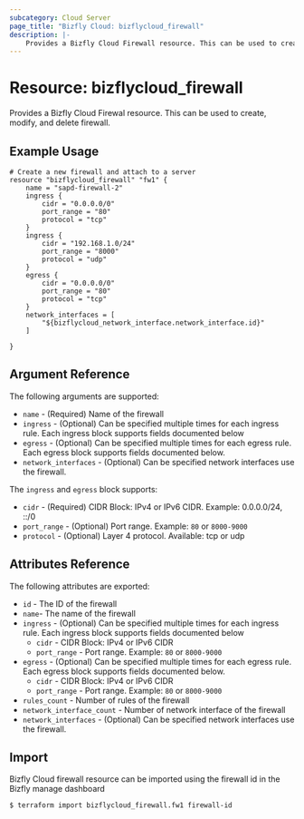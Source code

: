 ```yaml
---
subcategory: Cloud Server
page_title: "Bizfly Cloud: bizflycloud_firewall"
description: |-
    Provides a Bizfly Cloud Firewall resource. This can be used to create, modify, and delete firewall.
---
```


# Resource: bizflycloud_firewall

Provides a Bizfly Cloud Firewal resource. This can be used to create,
modify, and delete firewall.

## Example Usage

```hcl
# Create a new firewall and attach to a server
resource "bizflycloud_firewall" "fw1" {
    name = "sapd-firewall-2"
    ingress {
        cidr = "0.0.0.0/0"
        port_range = "80"
        protocol = "tcp"
    }
    ingress {
        cidr = "192.168.1.0/24"
        port_range = "8000"
        protocol = "udp"
    }
    egress {
        cidr = "0.0.0.0/0"
        port_range = "80"
        protocol = "tcp"
    }
    network_interfaces = [
        "${bizflycloud_network_interface.network_interface.id}"
    ]

}
```

## Argument Reference

The following arguments are supported:

-   `name` - (Required) Name of the firewall
-   `ingress` - (Optional) Can be specified multiple times for each ingress rule. Each ingress block supports fields documented below
-   `egress` - (Optional) Can be specified multiple times for each egress rule. Each egress block supports fields documented below.
-   `network_interfaces` - (Optional) Can be specified network interfaces use the firewall.

The `ingress` and `egress` block supports:

-   `cidr` - (Required) CIDR Block: IPv4 or IPv6 CIDR. Example: 0.0.0.0/24, ::/0
-   `port_range` - (Optional) Port range. Example: `80` or `8000-9000`
-   `protocol` - (Optional) Layer 4 protocol. Available: tcp or udp

## Attributes Reference

The following attributes are exported:

-   `id` - The ID of the firewall
-   `name`- The name of the firewall
-   `ingress` - (Optional) Can be specified multiple times for each ingress rule. Each ingress block supports fields documented below
    -   `cidr` - CIDR Block: IPv4 or IPv6 CIDR
    -   `port_range` - Port range. Example: `80` or `8000-9000`
-   `egress` - (Optional) Can be specified multiple times for each egress rule. Each egress block supports fields documented below.
    -   `cidr` - CIDR Block: IPv4 or IPv6 CIDR
    -   `port_range` - Port range. Example: `80` or `8000-9000`
-   `rules_count` - Number of rules of the firewall
-   `network_interface_count` - Number of network interface of the firewall
-   `network_interfaces` - (Optional) Can be specified network interfaces use the firewall.

## Import

Bizfly Cloud firewall resource can be imported using the firewall id in the Bizfly manage dashboard

```
$ terraform import bizflycloud_firewall.fw1 firewall-id
```
